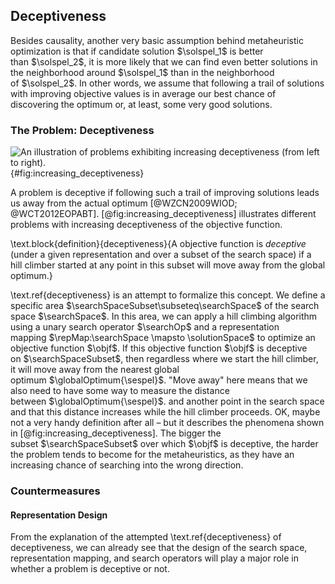 ## Deceptiveness

Besides causality, another very basic assumption behind metaheuristic optimization is that if candidate solution&nbsp;$\solspel_1$ is better than&nbsp;$\solspel_2$, it is more likely that we can find even better solutions in the neighborhood around&nbsp;$\solspel_1$ than in the neighborhood of&nbsp;$\solspel_2$.
In other words, we assume that following a trail of solutions with improving objective values is in average our best chance of discovering the optimum or, at least, some very good solutions.

### The Problem: Deceptiveness

![An illustration of problems exhibiting increasing deceptiveness (from left to right).](\relative.path{increasing_deceptiveness.svgz}){#fig:increasing_deceptiveness}

A problem is deceptive if following such a trail of improving solutions leads us away from the actual optimum&nbsp;[@WZCN2009WIOD; @WCT2012EOPABT].
[@fig:increasing_deceptiveness] illustrates different problems with increasing deceptiveness of the objective function.

\text.block{definition}{deceptiveness}{A objective function is *deceptive* (under a given representation and over a subset of the search space) if a hill climber started at any point in this subset will move away from the global optimum.}

\text.ref{deceptiveness} is an attempt to formalize this concept.
We define a specific area&nbsp;$\searchSpaceSubset\subseteq\searchSpace$ of the search space&nbsp;$\searchSpace$.
In this area, we can apply a hill climbing algorithm using a unary search operator&nbsp;$\searchOp$ and a representation mapping&nbsp;$\repMap:\searchSpace \mapsto \solutionSpace$ to optimize an objective function&nbsp;$\objf$.
If this objective function&nbsp;$\objf$ is deceptive on&nbsp;$\searchSpaceSubset$, then regardless where we start the hill climber, it will move away from the nearest global optimum&nbsp;$\globalOptimum{\sespel}$.
"Move away" here means that we also need to have some way to measure the distance between&nbsp;$\globalOptimum{\sespel}$. and another point in the search space and that this distance increases while the hill climber proceeds.
OK, maybe not a very handy definition after all &ndash; but it describes the phenomena shown in [@fig:increasing_deceptiveness].
The bigger the subset&nbsp;$\searchSpaceSubset$ over which&nbsp;$\objf$ is deceptive, the harder the problem tends to become for the metaheuristics, as they have an increasing chance of searching into the wrong direction.

### Countermeasures

#### Representation Design

From the explanation of the attempted \text.ref{deceptiveness} of deceptiveness, we can already see that the design of the search space, representation mapping, and search operators will play a major role in whether a problem is deceptive or not.

